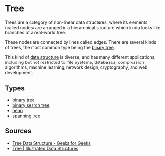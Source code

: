 # Tree

Trees are a category of non-linear data structures, where its elements (called nodes) are arranged in a hierarchical structure which kinda looks like branches of a real-world tree.

These nodes are connected by lines called edges. There are several kinds of trees, the most common type being the [binary tree](Computer%20Science/Data%20Structures/Tree/binary%20tree.md).

This kind of [data structure](Computer%20Science/Data%20Structures/data%20structure.md) is diverse, and has many different applications, including but not restricted to: file systems, databases, compression algorithms, machine learning, network design, cryptography, and web development.

## Types

- [binary tree](Computer%20Science/Data%20Structures/Tree/binary%20tree.md)
- [binary search tree](Computer%20Science/Data%20Structures/Tree/binary%20search%20tree.md)
- [heap](Computer%20Science/Data%20Structures/heap.md)
- [spanning tree](Computer%20Science/Data%20Structures/Graph/spanning%20tree.md)

## Sources

- [Tree Data Structure - Geeks for Geeks](https://www.geeksforgeeks.org/introduction-to-tree-data-structure-and-algorithm-tutorials/)
- [Tree | Illustrated Data Structures](https://www.youtube.com/watch?v=S2W3SXGPVyU)
